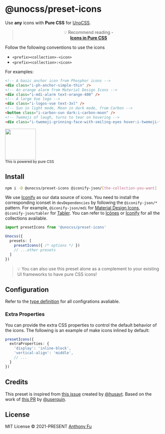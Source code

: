 # @unocss/preset-icons

Use **any** icons with **Pure CSS** for [UnoCSS](https://github.com/antfu/unocss).

<blockquote align="center">
<p>💡 Recommend reading - <br><a href="https://antfu.me/posts/icons-in-pure-css"><strong>Icons in Pure CSS</strong></a><br></p>
</blockquote>

Follow the following conventions to use the icons

- `<prefix><collection>-<icon>`
- `<prefix><collection>:<icon>`

For examples:

```html
<!-- A basic anchor icon from Phosphor icons -->
<div class="i-ph-anchor-simple-thin" />
<!-- An orange alarm from Material Design Icons -->
<div class="i-mdi-alarm text-orange-400" />
<!-- A large Vue logo -->
<div class="i-logos-vue text-3xl" />
<!-- Sun in light mode, Moon in dark mode, from Carbon -->
<button class="i-carbon-sun dark:i-carbon-moon" />
<!-- Twemoji of laugh, turns to tear on hovering -->
<div class="i-twemoji-grinning-face-with-smiling-eyes hover:i-twemoji-face-with-tears-of-joy" />
```

<img src="https://user-images.githubusercontent.com/11247099/136709053-31b4db79-eddc-4dc6-aa2d-388086332630.gif" height="100"><br><sup>This is powered by pure CSS</sup>

## Install

```bash
npm i -D @unocss/preset-icons @iconify-json/[the-collection-you-want]
```

We use [Iconify](https://iconify.design) as our data source of icons. You need to install the corresponding iconset in `devDependencies` by following the `@iconify-json/*` pattern. For example, `@iconify-json/mdi` for [Material Design Icons](https://materialdesignicons.com/), `@iconify-json/tabler` for [Tabler](https://tabler-icons.io/). You can refer to [Icônes](https://icones.js.org/) or [Iconify](https://icon-sets.iconify.design/) for all the collections available.

```ts
import presetIcons from '@unocss/preset-icons'

Unocss({
  presets: [
    presetIcons({ /* options */ })
    // ...other presets
  ]
})
```

> 💡 You can also use this preset alone as a complement to your existing UI frameworks to have pure CSS icons!

## Configuration

Refer to the [type definition](https://github.com/antfu/unocss/blob/main/packages/preset-icons/src/index.ts#L8) for all configrations avaliable.

### Extra Properties

You can provide the extra CSS properties to control the default behavior of the icons. The following is an example of make icons inlined by default:

```ts
presetIcons({
  extraProperties: {
    'display': 'inline-block',
    'vertical-align': 'middle',
    // ...
  }
})
```

## Credits

This preset is inspired from [this issue](https://github.com/antfu/unplugin-icons/issues/88) created by [@husayt](https://github.com/husayt). Based on the work of [this PR](https://github.com/antfu/unplugin-icons/pull/90) by [@userquin](https://github.com/userquin).

## License

MIT License © 2021-PRESENT [Anthony Fu](https://github.com/antfu)
